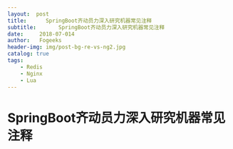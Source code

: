 ```yaml
---
layout:  post
title:		SpringBoot齐动员力深入研究机器常见注释
subtitle:		SpringBoot齐动员力深入研究机器常见注释
date:     2018-07-014
author:   Fogeeks
header-img: img/post-bg-re-vs-ng2.jpg
catalog: true
tags:
    - Redis
    - Nginx
    - Lua
---
```

 
#	 SpringBoot齐动员力深入研究机器常见注释
 